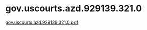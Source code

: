 # gov.uscourts.azd.929139.321.0

[gov.uscourts.azd.929139.321.0.pdf](gov%20uscourts%20azd%20929139%20321%200%20576a91cb7bb84fce88580ab334df5da1/gov.uscourts.azd.929139.321.0.pdf)